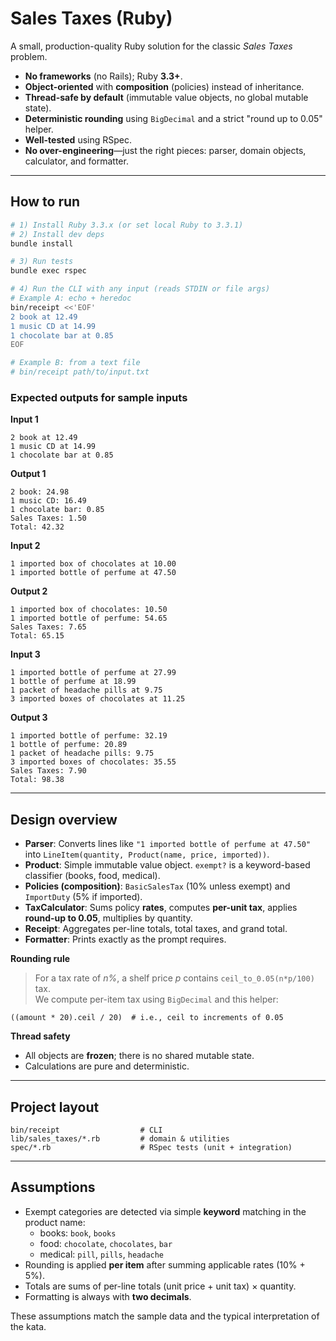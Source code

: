 # Sales Taxes (Ruby)

A small, production-quality Ruby solution for the classic *Sales Taxes* problem.

- **No frameworks** (no Rails); Ruby **3.3+**.
- **Object-oriented** with **composition** (policies) instead of inheritance.
- **Thread-safe by default** (immutable value objects, no global mutable state).
- **Deterministic rounding** using `BigDecimal` and a strict "round up to 0.05" helper.
- **Well-tested** using RSpec.
- **No over-engineering**—just the right pieces: parser, domain objects, calculator, and formatter.

---

## How to run

```bash
# 1) Install Ruby 3.3.x (or set local Ruby to 3.3.1)
# 2) Install dev deps
bundle install

# 3) Run tests
bundle exec rspec

# 4) Run the CLI with any input (reads STDIN or file args)
# Example A: echo + heredoc
bin/receipt <<'EOF'
2 book at 12.49
1 music CD at 14.99
1 chocolate bar at 0.85
EOF

# Example B: from a text file
# bin/receipt path/to/input.txt
```

### Expected outputs for sample inputs

**Input 1**
```
2 book at 12.49
1 music CD at 14.99
1 chocolate bar at 0.85
```
**Output 1**
```
2 book: 24.98
1 music CD: 16.49
1 chocolate bar: 0.85
Sales Taxes: 1.50
Total: 42.32
```

**Input 2**
```
1 imported box of chocolates at 10.00
1 imported bottle of perfume at 47.50
```
**Output 2**
```
1 imported box of chocolates: 10.50
1 imported bottle of perfume: 54.65
Sales Taxes: 7.65
Total: 65.15
```

**Input 3**
```
1 imported bottle of perfume at 27.99
1 bottle of perfume at 18.99
1 packet of headache pills at 9.75
3 imported boxes of chocolates at 11.25
```
**Output 3**
```
1 imported bottle of perfume: 32.19
1 bottle of perfume: 20.89
1 packet of headache pills: 9.75
3 imported boxes of chocolates: 35.55
Sales Taxes: 7.90
Total: 98.38
```

---

## Design overview

- **Parser**: Converts lines like `"1 imported bottle of perfume at 47.50"` into `LineItem(quantity, Product(name, price, imported))`.
- **Product**: Simple immutable value object. `exempt?` is a keyword-based classifier (books, food, medical).
- **Policies (composition)**: `BasicSalesTax` (10% unless exempt) and `ImportDuty` (5% if imported).
- **TaxCalculator**: Sums policy **rates**, computes **per-unit tax**, applies **round-up to 0.05**, multiplies by quantity.
- **Receipt**: Aggregates per-line totals, total taxes, and grand total.
- **Formatter**: Prints exactly as the prompt requires.

**Rounding rule**
> For a tax rate of *n%*, a shelf price *p* contains `ceil_to_0.05(n*p/100)` tax.  
We compute per-item tax using `BigDecimal` and this helper:
```
((amount * 20).ceil / 20)  # i.e., ceil to increments of 0.05
```

**Thread safety**
- All objects are **frozen**; there is no shared mutable state.
- Calculations are pure and deterministic.

---

## Project layout

```
bin/receipt                  # CLI
lib/sales_taxes/*.rb         # domain & utilities
spec/*.rb                    # RSpec tests (unit + integration)
```

---

## Assumptions

- Exempt categories are detected via simple **keyword** matching in the product name:
  - books: `book`, `books`
  - food: `chocolate`, `chocolates`, `bar`
  - medical: `pill`, `pills`, `headache`
- Rounding is applied **per item** after summing applicable rates (10% + 5%).
- Totals are sums of per-line totals (unit price + unit tax) × quantity.
- Formatting is always with **two decimals**.

These assumptions match the sample data and the typical interpretation of the kata.
